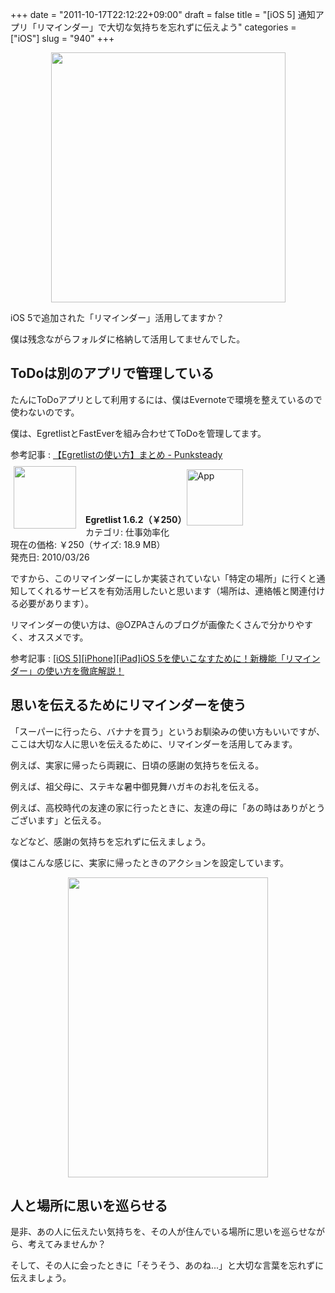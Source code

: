 +++
date = "2011-10-17T22:12:22+09:00"
draft = false
title = "[iOS 5] 通知アプリ「リマインダー」で大切な気持ちを忘れずに伝えよう"
categories = ["iOS"]
slug = "940"
+++

<img style="display:block; margin-left:auto; margin-right:auto;" src="/images/2011/10/0940_1.jpeg" border="0" width="375" height="400" />

iOS 5で追加された「リマインダー」活用してますか？
 
僕は残念ながらフォルダに格納して活用してませんでした。 

<h2>ToDoは別のアプリで管理している</h2>

たんにToDoアプリとして利用するには、僕はEvernoteで環境を整えているので使わないのです。
 
僕は、EgretlistとFastEverを組み合わせてToDoを管理してます。
 
参考記事  : <a href="http://punksteady.com/2011/10/17/egretlist5/" target="_blank">【Egretlistの使い方】まとめ - Punksteady</a>

<a href="https://itunes.apple.com/jp/app/id363951705?mt=8&uo=4&at=11l3RT" target="_blank" rel="nofollow"><img width="100" class="alignleft" align="left" src="http://a4.mzstatic.com/us/r1000/007/Purple/9d/3f/46/mzi.ibcofpfq.100x100-75.png" style="margin: -5px 15px 1px 5px;"></a><strong> Egretlist 1.6.2（￥250）</strong><a href="https://itunes.apple.com/jp/app/id363951705?mt=8&uo=4&at=11l3RT" target="_blank" rel="nofollow"><img src="/images/2012/12/viewinitunes_jp.png" style="vertical-align:bottom;" width="90" alt="App"></a><br> カテゴリ: 仕事効率化<br> 現在の価格: ￥250（サイズ: 18.9 MB）<br> 発売日: 2010/03/26<br style="clear: both;">

ですから、このリマインダーにしか実装されていない「特定の場所」に行くと通知してくれるサービスを有効活用したいと思います（場所は、連絡帳と関連付ける必要があります）。

リマインダーの使い方は、@OZPAさんのブログが画像たくさんで分かりやすく、オススメです。

参考記事 : <a href="http://ozpa-h4.com/2011/10/14/reminder_tetteikaibo/" target="_blank">[iOS 5][iPhone][iPad]iOS 5を使いこなすために！新機能「リマインダー」の使い方を徹底解説！</a> 
 
<h2>思いを伝えるためにリマインダーを使う</h2>  

「スーパーに行ったら、バナナを買う」というお馴染みの使い方もいいですが、ここは大切な人に思いを伝えるために、リマインダーを活用してみます。
 
例えば、実家に帰ったら両親に、日頃の感謝の気持ちを伝える。  
 
例えば、祖父母に、ステキな暑中御見舞ハガキのお礼を伝える。

例えば、高校時代の友達の家に行ったときに、友達の母に「あの時はありがとうございます」と伝える。

などなど、感謝の気持ちを忘れずに伝えましょう。

僕はこんな感じに、実家に帰ったときのアクションを設定しています。 

<img style="display:block; margin-left:auto; margin-right:auto;" src="/images/2011/10/0940_2.jpg" border="0" width="320" height="480" />

<h2>人と場所に思いを巡らせる</h2>

是非、あの人に伝えたい気持ちを、その人が住んでいる場所に思いを巡らせながら、考えてみませんか？

そして、その人に会ったときに「そうそう、あのね...」と大切な言葉を忘れずに伝えましょう。
